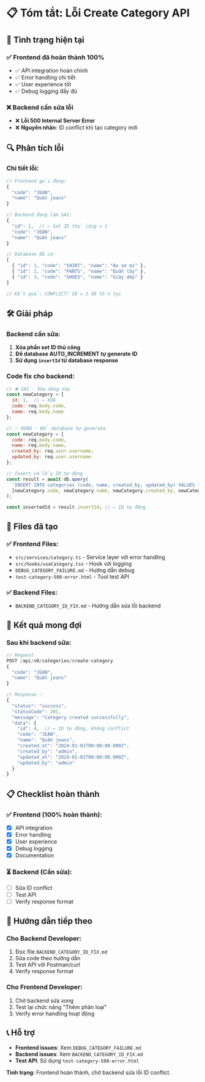 # 📋 Tóm tắt: Lỗi Create Category API

## 🎯 Tình trạng hiện tại

### ✅ **Frontend đã hoàn thành 100%**
- ✅ API integration hoàn chỉnh
- ✅ Error handling chi tiết
- ✅ User experience tốt
- ✅ Debug logging đầy đủ

### ❌ **Backend cần sửa lỗi**
- ❌ **Lỗi 500 Internal Server Error**
- ❌ **Nguyên nhân**: ID conflict khi tạo category mới

## 🔍 Phân tích lỗi

### **Chi tiết lỗi:**
```javascript
// Frontend gửi đúng:
{
  "code": "JEAN",
  "name": "Quần jeans"
}

// Backend đang làm SAI:
{
  "id": 1,  // ← Set ID thủ công = 1
  "code": "JEAN",
  "name": "Quần jeans"
}

// Database đã có:
[
  { "id": 1, "code": "SHIRT", "name": "Áo sơ mi" },
  { "id": 2, "code": "PANTS", "name": "Quần tây" },
  { "id": 3, "code": "SHOES", "name": "Giày dép" }
]

// Kết quả: CONFLICT! ID = 1 đã tồn tại
```

## 🛠️ Giải pháp

### **Backend cần sửa:**
1. **Xóa phần set ID thủ công**
2. **Để database AUTO_INCREMENT tự generate ID**
3. **Sử dụng `insertId` từ database response**

### **Code fix cho backend:**
```javascript
// ❌ SAI - Xóa dòng này
const newCategory = {
  id: 1,  // ← XÓA
  code: req.body.code,
  name: req.body.name
};

// ✅ ĐÚNG - Để database tự generate
const newCategory = {
  code: req.body.code,
  name: req.body.name,
  created_by: req.user.username,
  updated_by: req.user.username
};

// Insert và lấy ID tự động
const result = await db.query(
  'INSERT INTO categories (code, name, created_by, updated_by) VALUES (?, ?, ?, ?)',
  [newCategory.code, newCategory.name, newCategory.created_by, newCategory.updated_by]
);

const insertedId = result.insertId; // ← ID tự động
```

## 📁 Files đã tạo

### ✅ **Frontend Files:**
- `src/services/category.ts` - Service layer với error handling
- `src/hooks/useCategory.tsx` - Hook với logging
- `DEBUG_CATEGORY_FAILURE.md` - Hướng dẫn debug
- `test-category-500-error.html` - Tool test API

### ✅ **Backend Files:**
- `BACKEND_CATEGORY_ID_FIX.md` - Hướng dẫn sửa lỗi backend

## 🎯 Kết quả mong đợi

### **Sau khi backend sửa:**
```javascript
// Request
POST /api/v0/categories/create-category
{
  "code": "JEAN",
  "name": "Quần jeans"
}

// Response ✅
{
  "status": "success",
  "statusCode": 201,
  "message": "Category created successfully",
  "data": {
    "id": 4,  // ← ID tự động, không conflict
    "code": "JEAN",
    "name": "Quần jeans",
    "created_at": "2024-01-01T00:00:00.000Z",
    "created_by": "admin",
    "updated_at": "2024-01-01T00:00:00.000Z",
    "updated_by": "admin"
  }
}
```

## 📋 Checklist hoàn thành

### ✅ **Frontend (100% hoàn thành):**
- [x] API integration
- [x] Error handling
- [x] User experience
- [x] Debug logging
- [x] Documentation

### ⏳ **Backend (Cần sửa):**
- [ ] Sửa ID conflict
- [ ] Test API
- [ ] Verify response format

## 🚀 Hướng dẫn tiếp theo

### **Cho Backend Developer:**
1. Đọc file `BACKEND_CATEGORY_ID_FIX.md`
2. Sửa code theo hướng dẫn
3. Test API với Postman/curl
4. Verify response format

### **Cho Frontend Developer:**
1. Chờ backend sửa xong
2. Test lại chức năng "Thêm phân loại"
3. Verify error handling hoạt động

## 📞 Hỗ trợ

- **Frontend issues**: Xem `DEBUG_CATEGORY_FAILURE.md`
- **Backend issues**: Xem `BACKEND_CATEGORY_ID_FIX.md`
- **Test API**: Sử dụng `test-category-500-error.html`

**Tình trạng**: Frontend hoàn thành, chờ backend sửa lỗi ID conflict. 